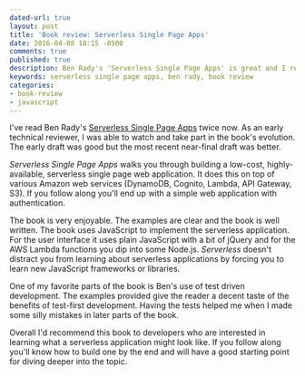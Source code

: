 ```yaml
---
dated-url: true
layout: post
title: 'Book review: Serverless Single Page Apps'
date: 2016-04-08 10:15 -0500
comments: true
published: true
description: Ben Rady's 'Serverless Single Page Apps' is great and I recommend it.
keywords: serverless single page apps, ben rady, book review
categories:
- book-review
- javascript
---
```


I've read Ben Rady's
[Serverless Single Page Apps](https://pragprog.com/book/brapps/serverless-single-page-apps)
twice now. As an early technical reviewer, I was able to watch and
take part in the book's evolution. The early draft was good but the
most recent near-final draft was better.

_Serverless Single Page Apps_ walks you through building a low-cost,
highly-available, serverless single page web application. It does this
on top of various Amazon web services (DynamoDB, Cognito, Lambda, API
Gateway, S3). If you follow along you'll end up with a simple web
application with authentication.

The book is very enjoyable. The examples are clear and the book is
well written. The book uses JavaScript to implement the serverless
application. For the user interface it uses plain JavaScript with a
bit of jQuery and for the AWS Lambda functions you dip into some
Node.js. _Serverless_ doesn't distract you from learning about
serverless applications by forcing you to learn new JavaScript
frameworks or libraries.

One of my favorite parts of the book is Ben's use of test driven
development. The examples provided give the reader a decent taste of
the benefits of test-first development. Having the tests helped me
when I made some silly mistakes in later parts of the book.

Overall I'd recommend this book to developers who are interested in
learning what a serverless application might look like. If you follow
along you'll know how to build one by the end and will have a good
starting point for diving deeper into the topic.
